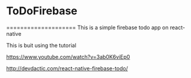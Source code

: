# ToDoFirebase
====================
This is a simple firebase todo app on react-native

This is buit using the tutorial

https://www.youtube.com/watch?v=3ab0K6viEp0

http://devdactic.com/react-native-firebase-todo/
